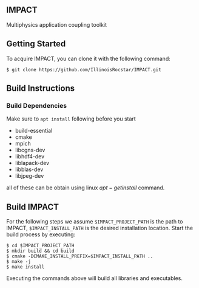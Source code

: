 IMPACT
-----

Multiphysics application coupling toolkit

## Getting Started ##
To acquire IMPACT, you can clone it with the following command:
```
$ git clone https://github.com/IllinoisRocstar/IMPACT.git
```
## Build Instructions ##
### Build Dependencies ###
Make sure to `apt install` following before you start

* build-essential
* cmake
* mpich
* libcgns-dev
* libhdf4-dev
* liblapack-dev
* libblas-dev
* libjpeg-dev

all of these can be obtain using linux $apt-get install$ command.

## Build IMPACT ##
For the following steps we assume `$IMPACT_PROJECT_PATH` is the path to IMPACT, `$IMPACT_INSTALL_PATH` is 
the desired installation location.
Start the build process by executing:

```
$ cd $IMPACT_PROJECT_PATH
$ mkdir build && cd build
$ cmake -DCMAKE_INSTALL_PREFIX=$IMPACT_INSTALL_PATH .. 
$ make -j
$ make install
```

Executing the commands above will build all libraries and executables.
